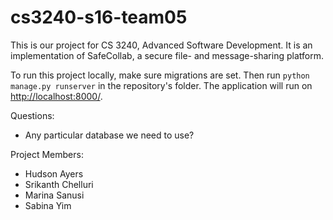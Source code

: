 # cs3240-s16-team05

This is our project for CS 3240, Advanced Software Development. It is an implementation of SafeCollab, a secure file- and message-sharing platform.

To run this project locally, make sure migrations are set. Then run ```python manage.py runserver``` in the repository's folder. The application will run on [http://localhost:8000/](http://localhost:8000/).

Questions:
- Any particular database we need to use?

Project Members:
- Hudson Ayers
- Srikanth Chelluri
- Marina Sanusi
- Sabina Yim
